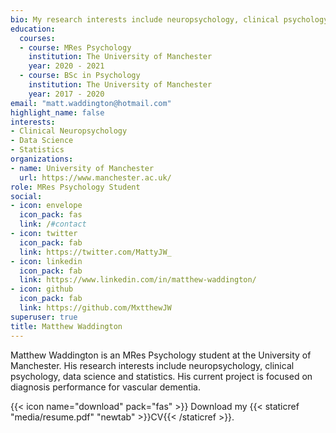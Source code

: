 ```yaml
---
bio: My research interests include neuropsychology, clinical psychology and evolutionary psychology.
education:
  courses:
  - course: MRes Psychology
    institution: The University of Manchester
    year: 2020 - 2021
  - course: BSc in Psychology
    institution: The University of Manchester
    year: 2017 - 2020
email: "matt.waddington@hotmail.com"
highlight_name: false
interests:
- Clinical Neuropsychology 
- Data Science
- Statistics
organizations:
- name: University of Manchester
  url: https://www.manchester.ac.uk/
role: MRes Psychology Student
social:
- icon: envelope
  icon_pack: fas
  link: /#contact
- icon: twitter
  icon_pack: fab
  link: https://twitter.com/MattyJW_
- icon: linkedin
  icon_pack: fab
  link: https://www.linkedin.com/in/matthew-waddington/
- icon: github
  icon_pack: fab
  link: https://github.com/MxtthewJW
superuser: true
title: Matthew Waddington
---
```


Matthew Waddington is an MRes Psychology student at the University of Manchester. His research interests include neuropsychology, clinical psychology, data science and statistics. His current project is focused on diagnosis performance for vascular dementia.

{{< icon name="download" pack="fas" >}} Download my {{< staticref "media/resume.pdf" "newtab" >}}CV{{< /staticref >}}.
